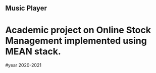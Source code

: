 ## Music Player

# Academic project on Online Stock Management implemented using MEAN stack.
#year 2020-2021 

